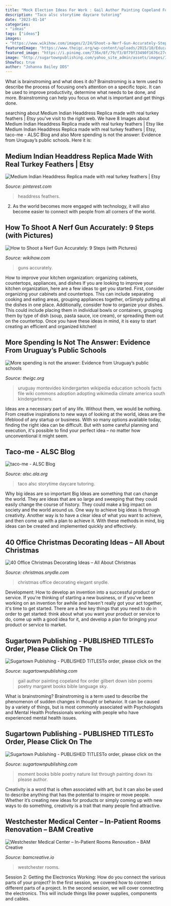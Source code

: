 ```yaml
---
title: "Mock Election Ideas For Work : Gail Author Painting Copeland Fox Order Gilbert Down Isbn Poems Poetry Margaret Books Bible Language Sky"
description: "Taco alsc storytime daycare tutoring"
date: "2023-01-14"
categories:
- "ideas"
tags: ["ideas"]
images:
- "https://www.wikihow.com/images/2/24/Shoot-a-Nerf-Gun-Accurately-Step-8.jpg"
featuredImage: "https://www.theigc.org/wp-content/uploads/2015/10/Education-Uruguay.jpg"
featured_image: "https://i.pinimg.com/736x/8f/79/f3/8f79f33490f1676c27ce169c82080ada.jpg"
image: "http://sugartownpublishing.com/yahoo_site_admin/assets/images/It_Lasts_a_Moment_Horse_Final_Cover.336114602_std.jpg"
ShowToc: true
author: "Johanna Bailey DDS"
---
```



What is brainstroming and what does it do?
Brainstroming is a term used to describe the process of focusing one’s attention on a specific topic. It can be used to improve productivity, determine what needs to be done, and more. Brainstroming can help you focus on what is important and get things done.

	

		
searching about Medium Indian Headdress Replica made with real turkey feathers | Etsy you've visit to the right web. We have 8 Images about Medium Indian Headdress Replica made with real turkey feathers | Etsy like Medium Indian Headdress Replica made with real turkey feathers | Etsy, taco-me - ALSC Blog and also More spending is not the answer: Evidence from Uruguay’s public schools. Here it is:
		
    
## Medium Indian Headdress Replica Made With Real Turkey Feathers | Etsy

<img loading=lazy src="https://i.pinimg.com/736x/8f/79/f3/8f79f33490f1676c27ce169c82080ada.jpg" onerror="this.onerror=null;this.src='https://tse4.mm.bing.net/th?id=OIP.wuFGglSdQkoNUEDKLFWMqgHaJ4&amp;pid=15.1';" alt="Medium Indian Headdress Replica made with real turkey feathers | Etsy">

_Source: pinterest.com_

>headdress feathers. 

	

2. As the world becomes more engaged with technology, it will also become easier to connect with people from all corners of the world. 

    
## How To Shoot A Nerf Gun Accurately: 9 Steps (with Pictures)

<img loading=lazy src="https://www.wikihow.com/images/2/24/Shoot-a-Nerf-Gun-Accurately-Step-8.jpg" onerror="this.onerror=null;this.src='https://tse2.mm.bing.net/th?id=OIP.DU-eZPN9HzTSWK7KjKPfLwHaEK&amp;pid=15.1';" alt="How to Shoot a Nerf Gun Accurately: 9 Steps (with Pictures)">

_Source: wikihow.com_

>guns accurately. 

	

How to improve your kitchen organization: organizing cabinets, countertops, appliances, and dishes
If you are looking to improve your kitchen organization, here are a few ideas to get you started. First, consider organizing your cabinets and countertops. This can include separating cooking and eating areas, grouping appliances together, orSimply putting all the dishes in one place. Additionally, consider how to organize your dishes. This could include placing them in individual bowls or containers, grouping them by type of dish (soup, pasta sauce, ice cream), or spreading them out on the countertop. Once you have these ideas in mind, it is easy to start creating an efficient and organized kitchen!

    
## More Spending Is Not The Answer: Evidence From Uruguay’s Public Schools

<img loading=lazy src="https://www.theigc.org/wp-content/uploads/2015/10/Education-Uruguay.jpg" onerror="this.onerror=null;this.src='https://tse4.mm.bing.net/th?id=OIP.dhLJOsPGUgtqHYHrPlL6dgHaE7&amp;pid=15.1';" alt="More spending is not the answer: Evidence from Uruguay’s public schools">

_Source: theigc.org_

>uruguay montevideo kindergarten wikipedia education schools facts file wiki commons adoption adopting wikimedia climate america south kindergarteners. 

	

Ideas are a necessary part of any life. Without them, we would be nothing. From creative inspirations to new ways of looking at the world, ideas are the lifeblood of any startup or business. With so many options available today, finding the right idea can be difficult. But with some careful planning and execution, it's possible to find your perfect idea – no matter how unconventional it might seem.

    
## Taco-me - ALSC Blog

<img loading=lazy src="http://www.alsc.ala.org/blog/wp-content/uploads/2017/04/taco-me.jpg" onerror="this.onerror=null;this.src='https://tse2.mm.bing.net/th?id=OIP.5nF4A743FmQxNteThGKfAwAAAA&amp;pid=15.1';" alt="taco-me - ALSC Blog">

_Source: alsc.ala.org_

>taco alsc storytime daycare tutoring. 

	

Why big ideas are so important
Big Ideas are something that can change the world. They are ideas that are so large and sweeping that they could easily change the course of history. They could make a big impact on society and the world around us. One way to achieve big ideas is through creativity. Another way is to have a clear idea of what you want to achieve, and then come up with a plan to achieve it. With these methods in mind, big ideas can be created and implemented quickly and effectively.

    
## 40 Office Christmas Decorating Ideas – All About Christmas

<img loading=lazy src="https://christmas.snydle.com/files/2016/03/28-3.jpg" onerror="this.onerror=null;this.src='https://tse1.mm.bing.net/th?id=OIP.FD5yLafd5mUKI6L5f9vOaQHaHS&amp;pid=15.1';" alt="40 Office Christmas Decorating Ideas – All About Christmas">

_Source: christmas.snydle.com_

>christmas office decorating elegant snydle. 

	

Development: How to develop an invention into a successful product or service.
If you're thinking of starting a new business, or if you've been working on an invention for awhile and haven't really got your act together, it's time to get started. There are a few key things that you need to do in order to get started: think about what you want your product or service to do, come up with a good idea for it, and develop a plan for bringing your product or service to market.

    
## Sugartown Publishing - PUBLISHED TITLESTo Order, Please Click On The

<img loading=lazy src="http://sugartownpublishing.com/yahoo_site_admin/assets/images/Gail_Peterson_2.365170147_std.JPG" onerror="this.onerror=null;this.src='https://tse4.mm.bing.net/th?id=OIP.rRs6hsgxxAY3ieRqNp4HUAHaJ3&amp;pid=15.1';" alt="Sugartown Publishing - PUBLISHED TITLESTo order, please click on the">

_Source: sugartownpublishing.com_

>gail author painting copeland fox order gilbert down isbn poems poetry margaret books bible language sky. 

	

What is brainstroming?
Brainstroming is a term used to describe the phenomenon of sudden changes in thought or behavior. It can be caused by a variety of things, but is most commonly associated with Psychologists and Mental Health Professionals working with people who have experienced mental health issues.

    
## Sugartown Publishing - PUBLISHED TITLESTo Order, Please Click On The

<img loading=lazy src="http://sugartownpublishing.com/yahoo_site_admin/assets/images/It_Lasts_a_Moment_Horse_Final_Cover.336114602_std.jpg" onerror="this.onerror=null;this.src='https://tse2.mm.bing.net/th?id=OIP.jJweOkIiFGn-a352LxDA6wAAAA&amp;pid=15.1';" alt="Sugartown Publishing - PUBLISHED TITLESTo order, please click on the">

_Source: sugartownpublishing.com_

>moment books bible poetry nature list through painting down its please author. 

	

Creativity is a word that is often associated with art, but it can also be used to describe anything that has the potential to inspire or move people. Whether it’s creating new ideas for products or simply coming up with new ways to do something, creativity is a trait that many people find attractive.

    
## Westchester Medical Center – In-Patient Rooms Renovation – BAM Creative

<img loading=lazy src="https://bamcreative.io/wp-content/uploads/2020/04/wmc_by_seong_kwon_waiting_area02_72dpi.jpg" onerror="this.onerror=null;this.src='https://tse3.mm.bing.net/th?id=OIP.48yy7cfWvB9ECWYj9Tn7JwHaE-&amp;pid=15.1';" alt="Westchester Medical Center – In-Patient Rooms Renovation – BAM Creative">

_Source: bamcreative.io_

>westchester rooms. 

	

Session 2: Getting the Electronics Working: How do you connect the various parts of your project?
In the first session, we covered how to connect different parts of a project. In the second session, we will cover connecting the electronics. This will include things like power supplies, components and cables.

